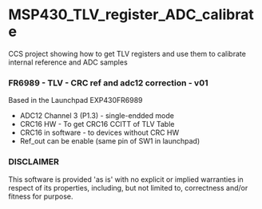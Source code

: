 # MSP430_TLV_register_ADC_calibrate

CCS project showing how to get TLV registers and use them to calibrate internal reference and ADC samples


### FR6989 - TLV - CRC ref and adc12 correction - v01

Based in the Launchpad EXP430FR6989
* ADC12 Channel 3 (P1.3) - single-endded mode
* CRC16 HW - To get CRC16 CCITT of TLV Table
* CRC16 in software - to devices without CRC HW
* Ref_out can be enable (same pin of SW1 in launchpad)


### DISCLAIMER

This software is provided 'as is' with no explicit or implied warranties in respect of its properties, including, but not limited to, correctness and/or fitness for purpose.
